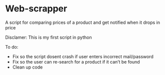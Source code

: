 # Web-scrapper
A script for comparing prices of a product and get notified when it drops in price

Disclamer:
This is my first script in python

To do:
* Fix so the script dosent crash if user enters incorrect mail/password
* Fix so the user can re-search for a product if it can’t be found
* Clean up code

